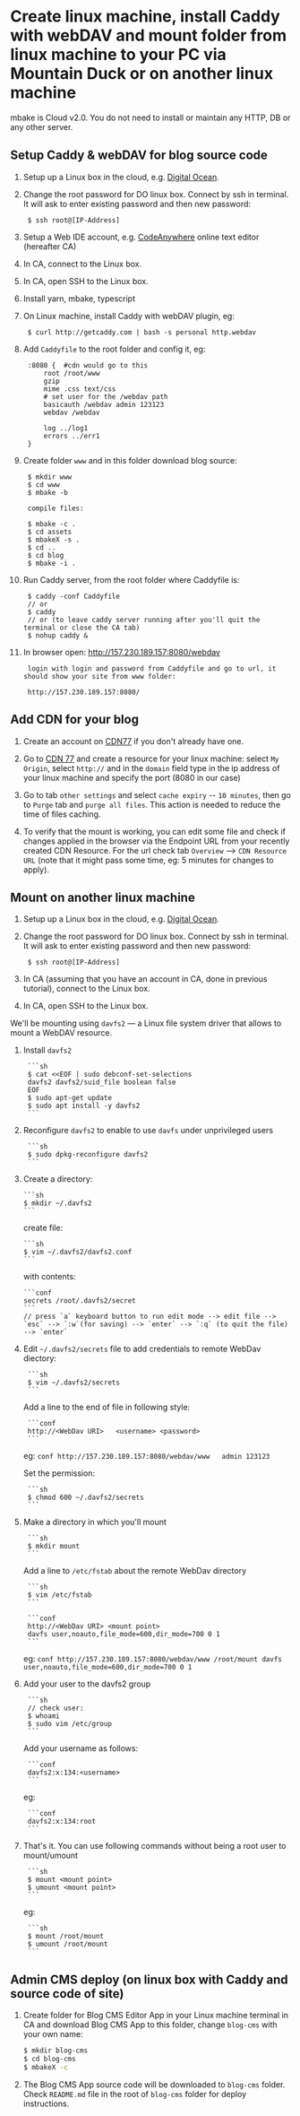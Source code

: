 # Create linux machine, install Caddy with webDAV and mount folder from linux machine to your PC via Mountain Duck or on another linux machine 

mbake is Cloud v2.0. You do not need to install or maintain any HTTP, DB or any other server.

## Setup Caddy & webDAV for blog source code

1. Setup up a Linux box in the cloud, e.g. [Digital Ocean](www.digitalocean.com).

1. Change the root password for DO linux box. Connect by ssh in terminal. It will ask to enter existing password and then new password:

        $ ssh root@[IP-Address]

1. Setup a Web IDE account, e.g. [CodeAnywhere](http://codeanywhere.com) online text editor (hereafter CA)

1. In CA, connect to the Linux box.

1. In CA, open SSH to the Linux box.

1. Install yarn, mbake, typescript

1. On Linux machine, install Caddy with webDAV plugin, eg:

        $ curl http://getcaddy.com | bash -s personal http.webdav

1. Add `Caddyfile` to the root folder and config it, eg:

        :8080 {  #cdn would go to this 
            root /root/www
            gzip
            mime .css text/css
            # set user for the /webdav path
            basicauth /webdav admin 123123 
            webdav /webdav 
            
            log ../log1
            errors ../err1
        }

1. Create folder `www` and in this folder download blog source:

        $ mkdir www
        $ cd www 
        $ mbake -b 

        compile files:

        $ mbake -c .
        $ cd assets
        $ mbakeX -s .
        $ cd ..
        $ cd blog
        $ mbake -i .

1. Run Caddy server, from the root folder where Caddyfile is:
    
        $ caddy -conf Caddyfile 
        // or 
        $ caddy 
        // or (to leave caddy server running after you'll quit the terminal or close the CA tab)
        $ nohup caddy &

1. In browser open:
        http://157.230.189.157:8080/webdav

        login with login and password from Caddyfile and go to url, it should show your site from www folder:

        http://157.230.189.157:8080/


## Add CDN for your blog

1. Create an account on [CDN77](http://www.cdn77.com/) if you don't already have one.

1. Go to [CDN 77](http://client.cdn77.com) and create a resource for your linux machine: select `My Origin`, select `http://` and in the `domain` field type in the ip address of your linux machine and specify the port (8080 in our case)

1. Go to tab `other settings` and select `cache expiry` -- `10 minutes`, then go to `Purge` tab and `purge all files`. This action is needed to reduce the time of files caching.

1. To verify that the mount is working, you can edit some file and check if changes applied in the browser via the Endpoint URL from your recently created CDN Resource. For the url check tab `Overview` --> `CDN Resource URL` (note that it might pass some time, eg: 5 minutes for changes to apply).

## Mount on another linux machine

1. Setup up a Linux box in the cloud, e.g. [Digital Ocean](www.digitalocean.com).

1. Change the root password for DO linux box. Connect by ssh in terminal. It will ask to enter existing password and then new password:

        $ ssh root@[IP-Address]

1. In CA (assuming that you have an account in CA, done in previous tutorial), connect to the Linux box.

1. In CA, open SSH to the Linux box.


We'll be mounting using `davfs2` — a Linux file system driver that allows to mount a WebDAV resource.

1. Install `davfs2`

        ```sh
        $ cat <<EOF | sudo debconf-set-selections
        davfs2 davfs2/suid_file boolean false
        EOF
        $ sudo apt-get update
        $ sudo apt install -y davfs2
        ```

1. Reconfigure `davfs2` to enable to use `davfs` under unprivileged users

        ```sh
    	$ sudo dpkg-reconfigure davfs2
        ```

1.  Create a directory: 

        ```sh
        $ mkdir ~/.davfs2
        ```

    create file:

        ```sh
    	$ vim ~/.davfs2/davfs2.conf
        ```

    with contents:

        ```conf
        secrets /root/.davfs2/secret
        ```
    	// press `a` keyboard button to run edit mode --> edit file --> `esc` --> `:w`(for saving) --> `enter` --> `:q` (to quit the file) --> `enter` 

1. Edit `~/.davfs2/secrets` file to add credentials to remote WebDav diectory:

        ```sh
    	$ vim ~/.davfs2/secrets
        ```

    Add a line to the end of file in following style:

        ```conf
        http://<WebDav URI>   <username> <password>
        ```

    eg: 
        ```conf
        http://157.230.189.157:8080/webdav/www   admin 123123
        ```

    Set the permission: 

        ```sh
        $ chmod 600 ~/.davfs2/secrets
        ```

1. Make a directory in which you'll mount

        ```sh
        $ mkdir mount
        ```

    Add a line to `/etc/fstab` about the remote WebDav directory

        ```sh
    	$ vim /etc/fstab
        ```

        ```conf
        http://<WebDav URI> <mount point>
        davfs user,noauto,file_mode=600,dir_mode=700 0 1
        ```

    eg:
        ```conf
        http://157.230.189.157:8080/webdav/www /root/mount davfs user,noauto,file_mode=600,dir_mode=700 0 1
        ```

1. Add your user to the davfs2 group

        ```sh
        // check user:
        $ whoami
        $ sudo vim /etc/group
        ```

    Add your username as follows:

        ```conf
        davfs2:x:134:<username>
        ```

    eg:

        ```conf
        davfs2:x:134:root
    	```

1. That's it. You can use following commands without being a root user to mount/umount

        ```sh
        $ mount <mount point>
        $ umount <mount point>
        ```

    eg:

        ```sh
        $ mount /root/mount
        $ umount /root/mount
        ```

## Admin CMS deploy (on linux box with Caddy and source code of site)

1. Create folder for Blog CMS Editor App in your Linux machine terminal in CA and download Blog CMS App to this folder, change `blog-cms` with your own name:
    ```sh
    $ mkdir blog-cms
    $ cd blog-cms
    $ mbakeX -c
    ```

1. The Blog CMS App source code will be downloaded to `blog-cms` folder. Check `README.md` file in the root of `blog-cms` folder for deploy instructions.